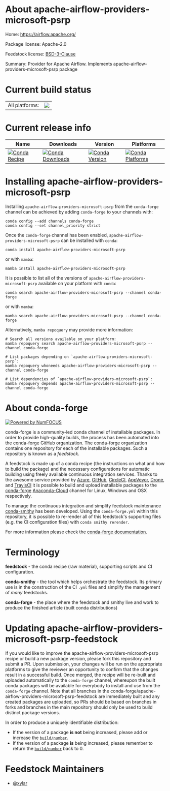 About apache-airflow-providers-microsoft-psrp
=============================================

Home: https://airflow.apache.org/

Package license: Apache-2.0

Feedstock license: [BSD-3-Clause](https://github.com/conda-forge/apache-airflow-providers-microsoft-psrp-feedstock/blob/main/LICENSE.txt)

Summary: Provider for Apache Airflow. Implements apache-airflow-providers-microsoft-psrp package

Current build status
====================


<table><tr><td>All platforms:</td>
    <td>
      <a href="https://dev.azure.com/conda-forge/feedstock-builds/_build/latest?definitionId=15859&branchName=main">
        <img src="https://dev.azure.com/conda-forge/feedstock-builds/_apis/build/status/apache-airflow-providers-microsoft-psrp-feedstock?branchName=main">
      </a>
    </td>
  </tr>
</table>

Current release info
====================

| Name | Downloads | Version | Platforms |
| --- | --- | --- | --- |
| [![Conda Recipe](https://img.shields.io/badge/recipe-apache--airflow--providers--microsoft--psrp-green.svg)](https://anaconda.org/conda-forge/apache-airflow-providers-microsoft-psrp) | [![Conda Downloads](https://img.shields.io/conda/dn/conda-forge/apache-airflow-providers-microsoft-psrp.svg)](https://anaconda.org/conda-forge/apache-airflow-providers-microsoft-psrp) | [![Conda Version](https://img.shields.io/conda/vn/conda-forge/apache-airflow-providers-microsoft-psrp.svg)](https://anaconda.org/conda-forge/apache-airflow-providers-microsoft-psrp) | [![Conda Platforms](https://img.shields.io/conda/pn/conda-forge/apache-airflow-providers-microsoft-psrp.svg)](https://anaconda.org/conda-forge/apache-airflow-providers-microsoft-psrp) |

Installing apache-airflow-providers-microsoft-psrp
==================================================

Installing `apache-airflow-providers-microsoft-psrp` from the `conda-forge` channel can be achieved by adding `conda-forge` to your channels with:

```
conda config --add channels conda-forge
conda config --set channel_priority strict
```

Once the `conda-forge` channel has been enabled, `apache-airflow-providers-microsoft-psrp` can be installed with `conda`:

```
conda install apache-airflow-providers-microsoft-psrp
```

or with `mamba`:

```
mamba install apache-airflow-providers-microsoft-psrp
```

It is possible to list all of the versions of `apache-airflow-providers-microsoft-psrp` available on your platform with `conda`:

```
conda search apache-airflow-providers-microsoft-psrp --channel conda-forge
```

or with `mamba`:

```
mamba search apache-airflow-providers-microsoft-psrp --channel conda-forge
```

Alternatively, `mamba repoquery` may provide more information:

```
# Search all versions available on your platform:
mamba repoquery search apache-airflow-providers-microsoft-psrp --channel conda-forge

# List packages depending on `apache-airflow-providers-microsoft-psrp`:
mamba repoquery whoneeds apache-airflow-providers-microsoft-psrp --channel conda-forge

# List dependencies of `apache-airflow-providers-microsoft-psrp`:
mamba repoquery depends apache-airflow-providers-microsoft-psrp --channel conda-forge
```


About conda-forge
=================

[![Powered by
NumFOCUS](https://img.shields.io/badge/powered%20by-NumFOCUS-orange.svg?style=flat&colorA=E1523D&colorB=007D8A)](https://numfocus.org)

conda-forge is a community-led conda channel of installable packages.
In order to provide high-quality builds, the process has been automated into the
conda-forge GitHub organization. The conda-forge organization contains one repository
for each of the installable packages. Such a repository is known as a *feedstock*.

A feedstock is made up of a conda recipe (the instructions on what and how to build
the package) and the necessary configurations for automatic building using freely
available continuous integration services. Thanks to the awesome service provided by
[Azure](https://azure.microsoft.com/en-us/services/devops/), [GitHub](https://github.com/),
[CircleCI](https://circleci.com/), [AppVeyor](https://www.appveyor.com/),
[Drone](https://cloud.drone.io/welcome), and [TravisCI](https://travis-ci.com/)
it is possible to build and upload installable packages to the
[conda-forge](https://anaconda.org/conda-forge) [Anaconda-Cloud](https://anaconda.org/)
channel for Linux, Windows and OSX respectively.

To manage the continuous integration and simplify feedstock maintenance
[conda-smithy](https://github.com/conda-forge/conda-smithy) has been developed.
Using the ``conda-forge.yml`` within this repository, it is possible to re-render all of
this feedstock's supporting files (e.g. the CI configuration files) with ``conda smithy rerender``.

For more information please check the [conda-forge documentation](https://conda-forge.org/docs/).

Terminology
===========

**feedstock** - the conda recipe (raw material), supporting scripts and CI configuration.

**conda-smithy** - the tool which helps orchestrate the feedstock.
                   Its primary use is in the construction of the CI ``.yml`` files
                   and simplify the management of *many* feedstocks.

**conda-forge** - the place where the feedstock and smithy live and work to
                  produce the finished article (built conda distributions)


Updating apache-airflow-providers-microsoft-psrp-feedstock
==========================================================

If you would like to improve the apache-airflow-providers-microsoft-psrp recipe or build a new
package version, please fork this repository and submit a PR. Upon submission,
your changes will be run on the appropriate platforms to give the reviewer an
opportunity to confirm that the changes result in a successful build. Once
merged, the recipe will be re-built and uploaded automatically to the
`conda-forge` channel, whereupon the built conda packages will be available for
everybody to install and use from the `conda-forge` channel.
Note that all branches in the conda-forge/apache-airflow-providers-microsoft-psrp-feedstock are
immediately built and any created packages are uploaded, so PRs should be based
on branches in forks and branches in the main repository should only be used to
build distinct package versions.

In order to produce a uniquely identifiable distribution:
 * If the version of a package **is not** being increased, please add or increase
   the [``build/number``](https://docs.conda.io/projects/conda-build/en/latest/resources/define-metadata.html#build-number-and-string).
 * If the version of a package **is** being increased, please remember to return
   the [``build/number``](https://docs.conda.io/projects/conda-build/en/latest/resources/define-metadata.html#build-number-and-string)
   back to 0.

Feedstock Maintainers
=====================

* [@xylar](https://github.com/xylar/)

